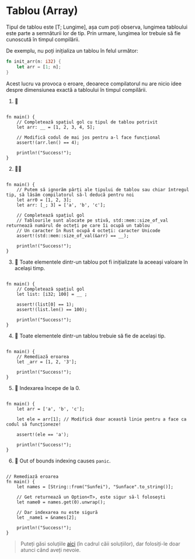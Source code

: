 # Tablou (Array)
Tipul de tablou este [T; Lungime], așa cum poți observa, lungimea tabloului este parte a semnăturii lor de tip. Prin urmare, lungimea lor trebuie să fie cunoscută în timpul compilării.

De exemplu, nu poți inițializa un tablou în felul următor:
```rust
fn init_arr(n: i32) {
    let arr = [1; n];
}
```

Acest lucru va provoca o eroare, deoarece compilatorul nu are nicio idee despre dimensiunea exactă a tabloului în timpul compilării.

1. 🌟 
```rust,editable

fn main() {
    // Completează spațiul gol cu tipul de tablou potrivit
    let arr: __ = [1, 2, 3, 4, 5];

    // Modifică codul de mai jos pentru a-l face funcțional
    assert!(arr.len() == 4);

    println!("Success!");
}
```

2. 🌟🌟
```rust,editable

fn main() {
    // Putem să ignorăm părți ale tipului de tablou sau chiar întregul tip, să lăsăm compilatorul să-l deducă pentru noi
    let arr0 = [1, 2, 3];
    let arr: [_; 3] = ['a', 'b', 'c'];
    
    // Completează spațiul gol
    // Tablourile sunt alocate pe stivă, std::mem::size_of_val returnează numărul de octeți pe care îi ocupă un tablou
    // Un caracter în Rust ocupă 4 octeți: caracter Unicode
    assert!(std::mem::size_of_val(&arr) == __);

    println!("Success!");
}
```

3. 🌟 Toate elementele dintr-un tablou pot fi inițializate la aceeași valoare în același timp.

```rust,editable

fn main() {
    // Completează spațiul gol
    let list: [i32; 100] = __ ;

    assert!(list[0] == 1);
    assert!(list.len() == 100);

    println!("Success!");
}
```

4. 🌟 Toate elementele dintr-un tablou trebuie să fie de același tip.
```rust,editable

fn main() {
    // Remediază eroarea
    let _arr = [1, 2, '3'];

    println!("Success!");
}
```

5. 🌟 Indexarea începe de la 0.
```rust,editable

fn main() {
    let arr = ['a', 'b', 'c'];
    
    let ele = arr[1]; // Modifică doar această linie pentru a face ca codul să funcționeze!

    assert!(ele == 'a');

    println!("Success!");
}
```

6. 🌟 Out of bounds indexing causes `panic`.
```rust,editable

// Remediază eroarea
fn main() {
    let names = [String::from("Sunfei"), "Sunface".to_string()];
    
    // Get returnează un Option<T>, este sigur să-l folosești
    let name0 = names.get(0).unwrap();

    // Dar indexarea nu este sigură
    let _name1 = &names[2];

    println!("Success!");
}

```

> Puteți găsi soluțiile [aici](https://github.com/sunface/rust-by-practice) (în cadrul căii soluțiilor), dar folosiți-le doar atunci când aveți nevoie.